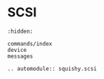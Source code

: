 # SCSI

```{toctree}
:hidden:

commands/index
device
messages
```

```{eval-rst}
.. automodule:: squishy.scsi

```
